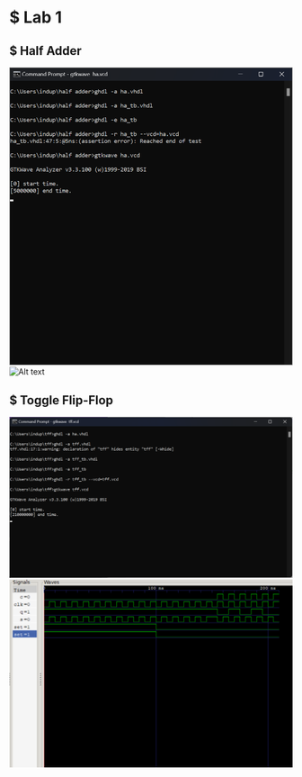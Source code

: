 # $ Lab 1
## $ Half Adder
![Alt text](ha.png)
![Alt text](havcd.png)
## $ Toggle Flip-Flop
![Alt text](tff.png)
![Alt text](tffvcd.png)
